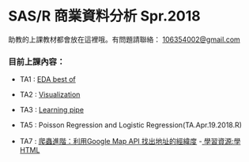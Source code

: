 # SAS/R 商業資料分析 Spr.2018

  助教的上課教材都會放在這裡哦。有問題請聯絡： 106354002@gmail.com

### 目前上課內容：

* TA1 : [EDA best of](https://hyades910739.github.io/2018SprR-TA/TA.Mar.15.2018.html)

* TA2 : [Visualization](https://hyades910739.github.io/2018SprR-TA/TA.Mar.22.2018.html)

* TA3 : [Learning pipe](https://hyades910739.github.io/2018SprR-TA/TA.Mar.29.2018.html)

* TA5 : Poisson Regression and Logistic Regression(TA.Apr.19.2018.R)

* TA7 : [爬蟲進階：利用Google Map API 找出地址的經緯度](https://hyades910739.github.io/2018SprR-TA/TA.May.10.2018.html) 
    -[ 學習資源:學HTML](http://mrorz.github.io/webdev/html.html#/)


